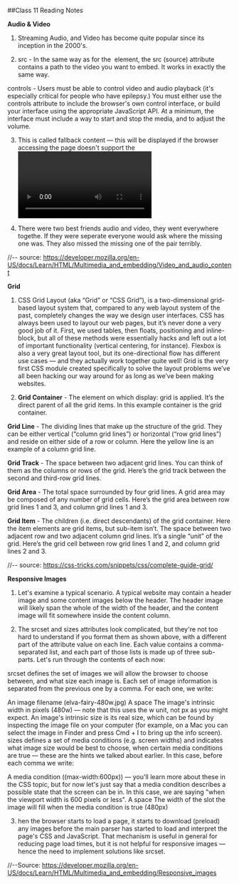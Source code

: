##Class 11 Reading Notes

**Audio & Video**

1. Streaming Audio, and Video has become quite popular since its inception in the 2000's.

2. src - In the same way as for the <img> element, the src (source) attribute contains a path to the video you want to embed. It works in exactly the same way.

  controls - Users must be able to control video and audio playback (it's especially critical for people who have epilepsy.) You must either use the controls attribute to include the browser's own control interface, or build your interface using the appropriate JavaScript API.
  At a minimum, the interface must include a way to start and stop the media, and to adjust the volume.

3. This is called fallback content — this will be displayed if the browser accessing the page doesn't support the <video> element, allowing us to provide a fallback for older browsers. This can be anything you like; in this case, we've provided a direct link to the video file,
so the user can at least access it some way regardless of what browser they are using.
  
4. There were two best friends audio and video, they went everywhere togethe.  If they were seperate everyone would ask where the missing one was.  They also missed the missing one of the pair terribly.

//-- source: https://developer.mozilla.org/en-US/docs/Learn/HTML/Multimedia_and_embedding/Video_and_audio_content
  
  
**Grid**

1. CSS Grid Layout (aka “Grid” or “CSS Grid”), is a two-dimensional grid-based layout system that, compared to any web layout system of the past, completely changes the way we design user interfaces. CSS has always been used to layout our web pages, but it’s never done a very good job of it. First, we used tables, then floats, positioning and inline-block, but all of these methods were essentially hacks and left out a lot of important functionality (vertical centering, for instance). Flexbox is also a very great layout tool, but its one-directional flow has different use cases — and they actually work together quite well!
   Grid is the very first CSS module created specifically to solve the layout problems we’ve all been hacking our way around for as long as we’ve been making websites.

2. **Grid Container** - The element on which display: grid is applied. It’s the direct parent of all the grid items. In this example container is the grid container.

**Grid Line** - The dividing lines that make up the structure of the grid. They can be either vertical (“column grid lines”) or horizontal (“row grid lines”) and reside on either side of a row or column. Here the yellow line is an example of a column grid line.

**Grid Track** - The space between two adjacent grid lines. You can think of them as the columns or rows of the grid. Here’s the grid track between the second and third-row grid lines.

**Grid Area** - The total space surrounded by four grid lines. A grid area may be composed of any number of grid cells. Here’s the grid area between row grid lines 1 and 3, and column grid lines 1 and 3.

**Grid Item** - The children (i.e. direct descendants) of the grid container. Here the item elements are grid items, but sub-item isn’t.
The space between two adjacent row and two adjacent column grid lines. It’s a single “unit” of the grid. Here’s the grid cell between row grid lines 1 and 2, and column grid lines 2 and 3.

//-- source: https://css-tricks.com/snippets/css/complete-guide-grid/

**Responsive Images**

1. Let's examine a typical scenario. A typical website may contain a header image and some content images below the header. The header image will likely span the whole of the width of the header, and the content image will fit somewhere inside the content column.
  
2. The srcset and sizes attributes look complicated, but they're not too hard to understand if you format them as shown above, with a different part of the attribute value on each line. Each value contains a comma-separated list, and each part of those lists is made up of three sub-parts. Let's run through the contents of each now:

srcset defines the set of images we will allow the browser to choose between, and what size each image is. Each set of image information is separated from the previous one by a comma. For each one, we write:

An image filename (elva-fairy-480w.jpg)
A space
The image's intrinsic width in pixels (480w) — note that this uses the w unit, not px as you might expect. An image's intrinsic size is its real size, which can be found by inspecting the image file on your computer (for example, on a Mac you can select the image in Finder and press Cmd + I to bring up the info screen).
sizes defines a set of media conditions (e.g. screen widths) and indicates what image size would be best to choose, when certain media conditions are true — these are the hints we talked about earlier. In this case, before each comma we write:

A media condition ((max-width:600px)) — you'll learn more about these in the CSS topic, but for now let's just say that a media condition describes a possible state that the screen can be in. In this case, we are saying "when the viewport width is 600 pixels or less".
A space
The width of the slot the image will fill when the media condition is true (480px)
  
3. hen the browser starts to load a page, it starts to download (preload) any images before the main parser has started to load and interpret the page's CSS and JavaScript. That mechanism is useful in general for reducing page load times, but it is not helpful for responsive images — hence the need to implement solutions like srcset. 

 //--Source: https://developer.mozilla.org/en-US/docs/Learn/HTML/Multimedia_and_embedding/Responsive_images
